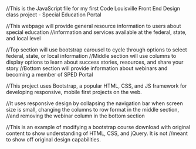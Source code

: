 //This is the JavaScript file for my first Code Louisville Front End Design class project - Special Education Portal

//This webpage will provide general resource information to users about special education
//information and services available at the federal, state, and local level

//Top section will use bootstrap carousel to cycle through options to select federal, state, or local information
//Middle section will use columns to display options to learn about success stories, resources, and share your story
//Bottom section will provide information about webinars and becoming a member of SPED Portal

//This project uses Bootstrap, a popular HTML, CSS, and JS framework for developing responsive, mobile first projects on the web.

//It uses responsive design by collapsing the navigation bar when screen size is small, changing the columns to row format in the middle section,
//and removing the webinar column in the bottom section

//This is an example of modifying a bootstrap course download with original content to show understanding of HTML, CSS, and jQuery. It is not
//meant to show off original design capabilities.
